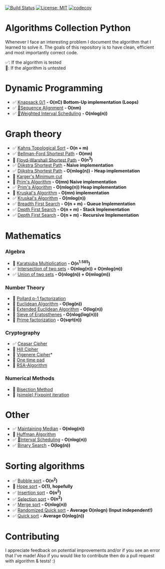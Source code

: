 [![Build Status](https://travis-ci.com/AladdinPerzon/Algorithms-Collection-Python.svg?branch=master)](https://travis-ci.com/AladdinPerzon/Algorithms-Collection-Python) [![License: MIT](https://img.shields.io/badge/License-MIT-yellow.svg)](https://opensource.org/licenses/MIT) [![codecov](https://codecov.io/gh/AladdinPerzon/Algorithms-Collection-Python/branch/master/graph/badge.svg)](https://codecov.io/gh/AladdinPerzon/Algorithms-Collection-Python)

# Algorithms Collection Python
Whenever I face an interesting problem I document the algorithm that I learned to solve it. The goals of this repository is to have clean, efficient and most importantly correct code.

:white_check_mark:: If the algorithm is tested  \
:small_red_triangle:: If the algorithm is untested

# Dynamic Programming
* :white_check_mark: [Knapsack 0/1](https://github.com/AladdinPerzon/Algorithms-Collection-Python/blob/master/Algorithms/dynamic_programming/knapsack/knapsack_bottomup.py)  **- O(nC) Bottom-Up implementation (Loops)**
* :white_check_mark: [:movie_camera:](https://youtu.be/XmyxiSc3LKg)[Sequence Alignment](https://github.com/AladdinPerzon/Algorithms-Collection-Python/blob/master/Algorithms/dynamic_programming/sequence_alignment.py) **- O(nm)**
* :white_check_mark: [:movie_camera:](https://youtu.be/dU-coYsd7zw)[Weighted Interval Scheduling](https://github.com/AladdinPerzon/Algorithms-Collection-Python/blob/master/Algorithms/dynamic_programming/weighted_interval_scheduling.py) **- O(nlog(n))**

# Graph theory
* :white_check_mark: [Kahns Topological Sort](https://github.com/AladdinPerzon/Algorithms-Collection-Python/blob/master/Algorithms/graphtheory/kahns-toposort/kahn_topological_ordering.py) **- O(n + m)**
* :white_check_mark: [Bellman-Ford Shortest Path](https://github.com/AladdinPerzon/Algorithms-Collection-Python/blob/master/Algorithms/graphtheory/bellman-ford/bellman_ford.py) **- O(mn)**
* :small_red_triangle: [Floyd-Warshall Shortest Path](https://github.com/AladdinPerzon/Algorithms-Collection-Python/blob/master/Algorithms/graphtheory/floyd-warshall/floyd-warshall.py) **- O(n<sup>3</sup>)**
* :white_check_mark: [Dijkstra Shortest Path](https://github.com/AladdinPerzon/Algorithms-Collection-Python/blob/master/Algorithms/graphtheory/dijkstra/dijkstra.py) **- Naive implementation**
* :white_check_mark: [Dijkstra Shortest Path](https://github.com/AladdinPerzon/Algorithms-Collection-Python/blob/master/Algorithms/graphtheory/dijkstra/heapdijkstra.py) **- O(mlog(n)) - Heap implementation**
* :small_red_triangle: [Karger's Minimum cut](https://github.com/AladdinPerzon/Algorithms-Collection-Python/blob/master/Algorithms/graphtheory/kargers/kargermincut.py)
* :small_red_triangle: [Prim's Algorithm](https://github.com/AladdinPerzon/Algorithms-Collection-Python/blob/master/Algorithms/graphtheory/prims/prim_naive.py) **- O(mn) Naive implementation**
* :white_check_mark: [Prim's Algorithm](https://github.com/AladdinPerzon/Algorithms-Collection-Python/blob/master/Algorithms/graphtheory/prims/prim_heap.py) **- O(mlog(n)) Heap implementation**
* :small_red_triangle: [Kruskal's Algorithm](https://github.com/AladdinPerzon/Algorithms-Collection-Python/blob/master/Algorithms/graphtheory/kruskal/kruskal.py) **- O(mn) implementation**
* :white_check_mark: [Kruskal's Algorithm](https://github.com/AladdinPerzon/Algorithms-Collection-Python/blob/master/Algorithms/graphtheory/kruskal/kruskal_unionfind.py) **- O(mlog(n))**
* :white_check_mark: [Breadth First Search](https://github.com/AladdinPerzon/Algorithms-Collection-Python/blob/master/Algorithms/graphtheory/breadth-first-search/BFS_queue_iterative.py) **- O(n + m) - Queue Implementation**
* :white_check_mark: [Depth First Search](https://github.com/AladdinPerzon/Algorithms-Collection-Python/blob/master/Algorithms/graphtheory/depth-first-search/DFS_stack_iterative.py) **- O(n + m) - Stack Implementation**
* :white_check_mark: [Depth First Search](https://github.com/AladdinPerzon/Algorithms-Collection-Python/blob/master/Algorithms/graphtheory/depth-first-search/DFS_recursive.py) **- O(n + m) - Recursive Implementation**

# Mathematics
### Algebra
* :small_red_triangle: [Karatsuba Multiplication](https://github.com/AladdinPerzon/Algorithms-Collection-Python/blob/master/Algorithms/math/karatsuba/karatsuba.py) **- O(n<sup>1.585</sup>)** 
* :white_check_mark: [Intersection of two sets](https://github.com/AladdinPerzon/Algorithms-Collection-Python/blob/master/Algorithms/math/intersection_of_two_sets/intersection_of_two_sets.py) **- O(nlog(n)) + O(mlog(m))** 
* :white_check_mark: [Union of two sets](https://github.com/AladdinPerzon/Algorithms-Collection-Python/blob/master/Algorithms/math/union_of_two_sets/union_of_two_sets.py) **- O(nlog(n)) + O(mlog(m))** 

### Number Theory
* :small_red_triangle: [Pollard p-1 factorization](https://github.com/AladdinPerzon/Algorithms-Collection-Python/blob/master/Algorithms/math/pollard_p1/pollard_p1.py)
* :small_red_triangle: [Euclidean Algorithm](https://github.com/AladdinPerzon/Algorithms-Collection-Python/blob/master/Algorithms/math/euclid_gcd/euclid_gcd.py)  **- O(log(n))**
* :small_red_triangle: [Extended Euclidean Algorithm](https://github.com/AladdinPerzon/Algorithms-Collection-Python/blob/master/Algorithms/math/extended_euclidean_algorithm/euclid_gcd.py)  **- O(log(n))**
* :small_red_triangle: [Sieve of Eratosthenes](https://github.com/AladdinPerzon/Algorithms-Collection-Python/blob/master/Algorithms/math/sieve_of_eratosthenes/sieve_eratosthenes.py) **- O(nlog(log(n)))**
* :small_red_triangle: [Prime factorization](https://github.com/AladdinPerzon/Algorithms-Collection-Python/blob/master/Algorithms/math/prime_factorization/primefactorization.py) **- O(sqrt(n))**

### Cryptography
* :white_check_mark: [Ceasar Cipher](https://github.com/AladdinPerzon/Algorithms-Collection-Python/blob/master/Algorithms/cryptology/ceasar_shifting_cipher/ceasar_shift_cipher.py)
* :small_red_triangle: [Hill Cipher](https://github.com/AladdinPerzon/Algorithms-Collection-Python/blob/master/Algorithms/cryptology/hill_cipher/hill_cipher.py)
* :small_red_triangle: [Vigenere Cipher](https://github.com/AladdinPerzon/Algorithms-Collection-Python/blob/master/Algorithms/cryptology/vigenere_cipher/vigenere.py)*
* :small_red_triangle: [One time pad](https://github.com/AladdinPerzon/Algorithms-Collection-Python/blob/master/Algorithms/cryptology/one_time_pad/one_time_pad.py)
* :small_red_triangle: [RSA-Algorithm](https://github.com/AladdinPerzon/Algorithms-Collection-Python/blob/master/Algorithms/cryptology/RSA_algorithm/RSA.py)


### Numerical Methods
* :small_red_triangle: [Bisection Method](https://github.com/AladdinPerzon/Algorithms-Collection-Python/blob/master/Algorithms/numerical_methods/bisection.py)
* :small_red_triangle: [(simple) Fixpoint iteration](https://github.com/AladdinPerzon/Algorithms-Collection-Python/blob/master/Algorithms/numerical_methods/fixpoint.py)

# Other
* :white_check_mark: [Maintaining Median](https://github.com/AladdinPerzon/Algorithms-Collection-Python/blob/master/Algorithms/other/median_maintenance.py) **- O(nlog(n))**
* :small_red_triangle: [Huffman Algorithm](https://github.com/AladdinPerzon/Algorithms-Collection-Python/blob/master/Algorithms/other/Huffman/Huffman.py)
* :white_check_mark: [:movie_camera:](https://youtu.be/SmPxC8m0yIY)[Interval Scheduling](https://github.com/AladdinPerzon/Algorithms-Collection-Python/blob/master/Algorithms/other/interval_scheduling.py) **- O(nlog(n))**
* :white_check_mark: [Binary Search](https://github.com/AladdinPerzon/Algorithms-Collection-Python/blob/master/Algorithms/other/binarysearch.py) **- O(log(n))** 

# Sorting algorithms
*  :white_check_mark: [Bubble sort](https://github.com/AladdinPerzon/Algorithms-Collection-Python/blob/master/Algorithms/sorting/bubblesort.py) **- O(n<sup>2</sup>)** 
*  :small_red_triangle: [Hope sort](https://github.com/AladdinPerzon/Algorithms-Collection-Python/blob/master/Algorithms/sorting/hopesort.py) **- O(1), hopefully**
*  :white_check_mark: [Insertion sort](https://github.com/AladdinPerzon/Algorithms-Collection-Python/blob/master/Algorithms/sorting/insertionsort.py) **- O(n<sup>2</sup>)** 
*  :white_check_mark: [Selection sort](https://github.com/AladdinPerzon/Algorithms-Collection-Python/blob/master/Algorithms/sorting/selectionsort.py) **- O(n<sup>2</sup>)** 
*  :white_check_mark: [Merge sort](https://github.com/AladdinPerzon/Algorithms-Collection-Python/blob/master/Algorithms/sorting/mergesort.py) **- O(nlog(n))** 
*  :white_check_mark: [Randomized Quick sort](https://github.com/AladdinPerzon/Algorithms-Collection-Python/blob/master/Algorithms/sorting/randomized_quicksort.py) **- Average O(nlogn) (Input independent!)**
*  :white_check_mark: [Quick sort](https://github.com/AladdinPerzon/Algorithms-Collection-Python/blob/master/Algorithms/sorting/quicksort.py) **- Average O(nlog(n))**

# Contributing
I appreciate feedback on potential improvements and/or if you see an error that I've made! Also if you would like to contribute then do a pull request with algorithm & tests! :)


